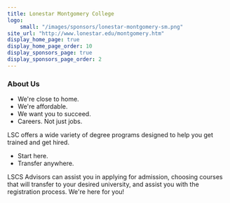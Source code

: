 ```yaml
---
title: Lonestar Montgomery College
logo:
    small: "/images/sponsors/lonestar-montgomery-sm.png"
site_url: "http://www.lonestar.edu/montgomery.htm"    
display_home_page: true
display_home_page_order: 10
display_sponsors_page: true
display_sponsors_page_order: 2
---
```


### About Us

* We're close to home.
* We're affordable.
* We want you to succeed.
* Careers. Not just jobs.

LSC offers a wide variety of degree programs designed to help you get trained and get hired.

* Start here. 
* Transfer anywhere.

LSCS Advisors can assist you in applying for admission, choosing courses that will transfer to your desired university, and assist you with the registration process. We're here for you!